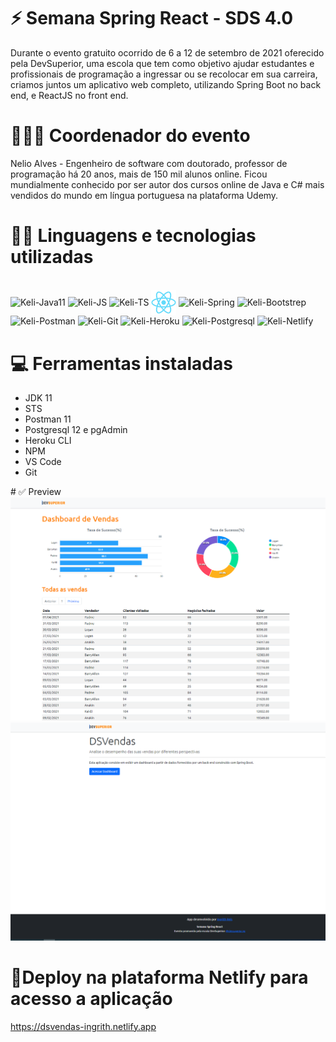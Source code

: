  # ⚡️ Semana Spring React - SDS 4.0
 
Durante o evento gratuito ocorrido de 6 a 12 de setembro de 2021 oferecido pela DevSuperior, uma escola que tem como objetivo ajudar estudantes e profissionais de 
programação a ingressar ou se recolocar em sua carreira, criamos juntos um aplicativo web completo, utilizando Spring Boot no back end, e ReactJS no front end.

# 👨🏻‍💻  Coordenador do evento

Nelio Alves - Engenheiro de software com doutorado, professor de programação há 20 anos, mais de 150 mil alunos online. 
Ficou mundialmente conhecido por ser autor dos cursos online de Java e C# mais vendidos do mundo em língua portuguesa na plataforma Udemy.

# 👏🏼  Linguagens e tecnologias utilizadas

<div style="display: inline_block"><br>
  <img align="center" alt="Keli-Java11" height="40" width="40" src="https://lh3.googleusercontent.com/9xOdhzHjw8Y7G8CJW8OAPCNDLnItODsnzSe_LVUfxBaOc0C2J8eeE8gt_AST286ZCZ9LBQ=s81">
  <img align="center" alt="Keli-JS" height="40" width="40" src="https://lh3.googleusercontent.com/OJV1b42FfamwTdBjyR0WFjAtGioANWnmShUPMx0oljMM1UpqC2l1hqPHCP9W_-mqD-Q14A=s81">
  <img align="center" alt="Keli-TS" height="40" width="40" src="https://lh3.googleusercontent.com/Gt2NNxe2yja8w6lRBzrhodaGaKbOcT0fL6Iy34zIk2JlFUmIMvSWCSkZJvMmFsD0bU1fCQ=s84">
  <img align="center" alt="Keli-React" height="40" width="40" src="https://raw.githubusercontent.com/devicons/devicon/master/icons/react/react-original.svg">
  <img align="center" alt="Keli-Spring" height="40" width="40" src="https://img.icons8.com/color/2x/spring-logo.png">
  <img align="center" alt="Keli-Bootstrep" height="40" width="40" src="https://getbootstrap.com.br/docs/4.1/assets/img/bootstrap-stack.png">
  <img align="center" alt="Keli-Postman" height="40" width="40" src="https://lh3.googleusercontent.com/nThKz9TJ50Hq7f-rG8vhW9t2djAn5fbOguxqjAtOSMvuE0gsdk-pPPR769dD8DFhhESmkdo=s85">
  <img align="center" alt="Keli-Git" height="40" width="40" src="https://lh3.googleusercontent.com/RG4OebubmRXibNVnkyOwd7c54de3djSqxx9WLSC6bhd6ay6fv4ES2mkb28bN6qjUPjxQ=s85"> 
  <img align="center" alt="Keli-Heroku" height="40" width="40" src="https://lh3.googleusercontent.com/2MOc7imHy0z1EnUEHUBKLo4x2B_mIdsW9Pbk-dZy_Kjx2JAaXN9B084MTUXeQCXzwXfk=s87"> 
  <img align="center" alt="Keli-Postgresql" height="40" width="40" src="https://lh3.googleusercontent.com/bF8Ng8wEIAsYHl9PlprsrPBUecSQDXPt6sOBQP7CqvVnRXGfEZvNoOEeY70RYhBRILbamg=s85"> 
  <img align="center" alt="Keli-Netlify" height="40" width="40" src="https://camo.githubusercontent.com/c8a3dd0309eabdf69cf932a8450e2711307502a47703c54024f4678c41d497ba/68747470733a2f2f7777772e6e65746c6966792e636f6d2f696d672f70726573732f6c6f676f732f6c6f676f6d61726b2e706e67"> 

</div>

# 💻 Ferramentas instaladas

<ul>
<li>JDK 11 </li>
<li>STS </li>
<li>Postman 11 </li>
<li>Postgresql 12 e pgAdmin </li>
<li>Heroku CLI  </li>
<li>NPM </li>
<li>VS Code</li>
<li>Git </li>
</ul>
# ✅ Preview

<div align="left">
    <img src="/screenshot/screenshot1.PNG" width="950px"</img> 
</div>

<div align="left">
       <img src="/screenshot/screenshot2.PNG" width="950px"</img> 
</div>

# 🎉Deploy na plataforma Netlify para acesso a aplicação

https://dsvendas-ingrith.netlify.app




